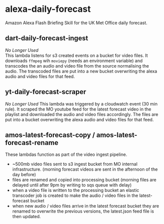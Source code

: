 # alexa-daily-forecast
Amazon Alexa Flash Briefing Skill for the UK Met Office daily forecast.

## dart-daily-forecast-ingest
*No Longer Used*  
This lambda listens for s3 created events on a bucket for video files.
It downloads `ffmpeg` wih `moviepy` (needs an environment variable) and transcodes the an audio and video file from the source normalising the audio.
The transcoded files are put into a new bucket overwriting the alexa audio and video files for that feed. 

## yt-daily-forecast-scraper
*No Longer Used*
This lambda was triggered by a cloudwatch event (30 min rule).
It scraped the MO youtube feed for the latest forecast video in the playlist and downloaded the audio and video files accordingly.
The files are put into a bucket overwriting the alexa audio and video files for that feed.

## amos-latest-forecast-copy / amos-latest-forecast-rename  

These lambdas function as part of the video ingest pipeline.

  - ~500mb video files sent to s3 ingest bucket from MO internal infrastructure.
    (morning forecast videos are sent in the afternoon of the day before)
  - files are renamed and copied into processing bucket
    (morning files are delayed until after 9pm by writing to sqs queue with delay)
  - when a video file is written to the processing bucket an elastic transcoder job is created 
    to make the audio / video files in the latest-forecast bucket
  - when new audio / video files arrive in the latest forecast bucket they are renamed to 
    overwrite the previous versions, the latest.json feed file is then updated.    

 
